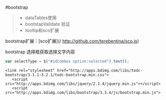 #bootstrap
> * dataTables使用
> * bootstapValidate 验证
> * tooltip和sco扩展


bootstrap扩展：[sco扩展](/ http://github.com/terebentina/sco.js)

bootstrap 选择框获取选择文字内容
```js
var selectType = $("#idCombox option:selected").text();

```
```html5
<link rel="stylesheet" href="http://apps.bdimg.com/libs/todc-bootstrap/3.1.1-3.2.1/todc-bootstrap.min.css">  
   <script src="http://apps.bdimg.com/libs/jquery/2.1.4/jquery.min.js"></script>
   <script src="http://apps.bdimg.com/libs/bootstrap/3.3.4/js/bootstrap.min.js">
```

  






